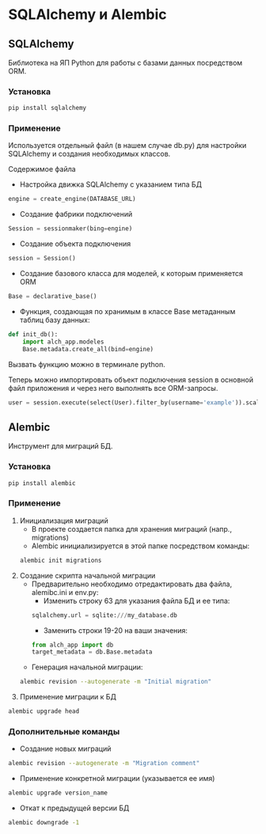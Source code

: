 # SQLAlchemy и Alembic

## SQLAlchemy
Библиотека на ЯП Python для работы с базами данных посредством ORM.
### Установка
```sh
pip install sqlalchemy
```

### Применение
Используется отдельный файл (в нашем случае db.py) для настройки SQLAlchemy и создания необходимых классов.

Содержимое файла
- Настройка движка SQLAlchemy с указанием типа БД
```python
engine = create_engine(DATABASE_URL)
```
- Создание фабрики подключений
```python
Session = sessionmaker(bing=engine)
```
- Создание объекта подключения
```python
session = Session()
```
- Создание базового класса для моделей, к которым применяется ORM
```python
Base = declarative_base()
```
- Функция, создающая по хранимым в классе Base метаданным таблиц базу данных:
```python
def init_db():
    import alch_app.modeles
    Base.metadata.create_all(bind=engine)
```
Вызвать функцию можно в терминале python.

Теперь можно импортировать объект подключения session в основной файл приложения и через него выполнять все ORM-запросы.
```python
user = session.execute(select(User).filter_by(username='example')).scalar_one()
```


## Alembic
Инструмент для миграций БД.

### Установка
```sh
pip install alembic
```

### Применение
1. Инициализация миграций
    - В проекте создается папка для хранения миграций (напр., migrations)
    - Alembic инициализируется в этой папке посредством команды:
    ```sh
    alembic init migrations
    ```
2. Создание скрипта начальной миграции
    - Предварительно необходимо отредактировать два файла, alemibc.ini и env.py:
        - Изменить строку 63 для указания файла БД и ее типа:
        ```python
        sqlalchemy.url = sqlite:///my_database.db
        ```
        - Заменить строки 19-20 на ваши значения:
        ```python
        from alch_app import db
        target_metadata = db.Base.metadata
        ```
    - Генерация начальной миграции:
    ```sh
    alembic revision --autogenerate -m "Initial migration"
    ```
3. Применение миграции к БД
```sh
alembic upgrade head
```

### Дополнительные команды
- Создание новых миграций
```sh
alembic revision --autogenerate -m "Migration comment"
```
- Применение конкретной миграции (указывается ее имя)
```sh
alembic upgrade version_name
```
- Откат к предыдущей версии БД
```sh
alembic downgrade -1
```